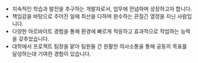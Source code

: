 - 지속적인 학습과 발전을 추구하는 개발자로서, 업무에 전념하며 성장하고자 합니다.
- 책임감을 바탕으로 주어진 일에 최선을 다하며 완수하는 끈질긴 열정을 지닌 사람입니다.
- 다양한 아르바이트 경험을 통해 환경에 빠르게 적응하고 효과적으로 작업하는 능력을 갖추었습니다.
- 대학에서 프로젝트 팀장을 맡아 팀원들 간 원활한 의사소통을 통해 공동의 목표를 달성하는데 기여한 경험이 있습니다.